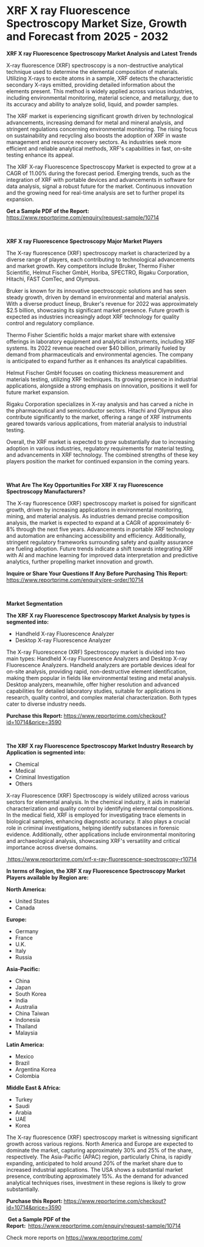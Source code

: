 <p><h1>XRF X ray Fluorescence Spectroscopy Market Size, Growth and Forecast from 2025 - 2032</h1></p><p><strong>XRF X ray Fluorescence Spectroscopy Market Analysis and Latest Trends</strong></p>
<p><p>X-ray fluorescence (XRF) spectroscopy is a non-destructive analytical technique used to determine the elemental composition of materials. Utilizing X-rays to excite atoms in a sample, XRF detects the characteristic secondary X-rays emitted, providing detailed information about the elements present. This method is widely applied across various industries, including environmental monitoring, material science, and metallurgy, due to its accuracy and ability to analyze solid, liquid, and powder samples.</p><p>The XRF market is experiencing significant growth driven by technological advancements, increasing demand for metal and mineral analysis, and stringent regulations concerning environmental monitoring. The rising focus on sustainability and recycling also boosts the adoption of XRF in waste management and resource recovery sectors. As industries seek more efficient and reliable analytical methods, XRF's capabilities in fast, on-site testing enhance its appeal.</p><p>The XRF X-ray Fluorescence Spectroscopy Market is expected to grow at a CAGR of 11.00% during the forecast period. Emerging trends, such as the integration of XRF with portable devices and advancements in software for data analysis, signal a robust future for the market. Continuous innovation and the growing need for real-time analysis are set to further propel its expansion.</p></p>
<p><strong>Get a Sample PDF of the Report:&nbsp;</strong> <a href="https://www.reportprime.com/enquiry/request-sample/10714?utm_campaign=2929&utm_medium=2&utm_source=Github&utm_content=ia&utm_term=20032025&utm_id=xrf-x-ray-fluorescence-spectroscopy">https://www.reportprime.com/enquiry/request-sample/10714</a></p>
<p>&nbsp;</p>
<p><strong>XRF X ray Fluorescence Spectroscopy Major Market Players</strong></p>
<p><p>The X-ray fluorescence (XRF) spectroscopy market is characterized by a diverse range of players, each contributing to technological advancements and market growth. Key competitors include Bruker, Thermo Fisher Scientific, Helmut Fischer GmbH, Horiba, SPECTRO, Rigaku Corporation, Hitachi, FAST ComTec, and Olympus.</p><p>Bruker is known for its innovative spectroscopic solutions and has seen steady growth, driven by demand in environmental and material analysis. With a diverse product lineup, Bruker's revenue for 2022 was approximately $2.5 billion, showcasing its significant market presence. Future growth is expected as industries increasingly adopt XRF technology for quality control and regulatory compliance.</p><p>Thermo Fisher Scientific holds a major market share with extensive offerings in laboratory equipment and analytical instruments, including XRF systems. Its 2022 revenue reached over $40 billion, primarily fueled by demand from pharmaceuticals and environmental agencies. The company is anticipated to expand further as it enhances its analytical capabilities.</p><p>Helmut Fischer GmbH focuses on coating thickness measurement and materials testing, utilizing XRF techniques. Its growing presence in industrial applications, alongside a strong emphasis on innovation, positions it well for future market expansion. </p><p>Rigaku Corporation specializes in X-ray analysis and has carved a niche in the pharmaceutical and semiconductor sectors. Hitachi and Olympus also contribute significantly to the market, offering a range of XRF instruments geared towards various applications, from material analysis to industrial testing. </p><p>Overall, the XRF market is expected to grow substantially due to increasing adoption in various industries, regulatory requirements for material testing, and advancements in XRF technology. The combined strengths of these key players position the market for continued expansion in the coming years.</p></p>
<p>&nbsp;</p>
<p><strong>What Are The Key Opportunities For XRF X ray Fluorescence Spectroscopy Manufacturers?</strong></p>
<p><p>The X-ray fluorescence (XRF) spectroscopy market is poised for significant growth, driven by increasing applications in environmental monitoring, mining, and material analysis. As industries demand precise composition analysis, the market is expected to expand at a CAGR of approximately 6-8% through the next five years. Advancements in portable XRF technology and automation are enhancing accessibility and efficiency. Additionally, stringent regulatory frameworks surrounding safety and quality assurance are fueling adoption. Future trends indicate a shift towards integrating XRF with AI and machine learning for improved data interpretation and predictive analytics, further propelling market innovation and growth.</p></p>
<p><strong>Inquire or Share Your Questions If Any Before Purchasing This Report:</strong> <a href="https://www.reportprime.com/enquiry/pre-order/10714?utm_campaign=2929&utm_medium=2&utm_source=Github&utm_content=ia&utm_term=20032025&utm_id=xrf-x-ray-fluorescence-spectroscopy">https://www.reportprime.com/enquiry/pre-order/10714</a></p>
<p>&nbsp;</p>
<p><strong>Market Segmentation</strong></p>
<p><strong>The XRF X ray Fluorescence Spectroscopy Market Analysis by types is segmented into:</strong></p>
<p><ul><li>Handheld X-ray Fluorescence Analyzer</li><li>Desktop X-ray Fluorescence Analyzer</li></ul></p>
<p><p>The X-ray Fluorescence (XRF) Spectroscopy market is divided into two main types: Handheld X-ray Fluorescence Analyzers and Desktop X-ray Fluorescence Analyzers. Handheld analyzers are portable devices ideal for on-site analysis, providing rapid, non-destructive element identification, making them popular in fields like environmental testing and metal analysis. Desktop analyzers, meanwhile, offer higher resolution and advanced capabilities for detailed laboratory studies, suitable for applications in research, quality control, and complex material characterization. Both types cater to diverse industry needs.</p></p>
<p><strong>Purchase this Report:&nbsp;</strong><a href="https://www.reportprime.com/checkout?id=10714&price=3590&utm_campaign=2929&utm_medium=2&utm_source=Github&utm_content=ia&utm_term=20032025&utm_id=xrf-x-ray-fluorescence-spectroscopy">https://www.reportprime.com/checkout?id=10714&price=3590</a></p>
<p>&nbsp;</p>
<p><strong>The XRF X ray Fluorescence Spectroscopy Market Industry Research by Application is segmented into:</strong></p>
<p><ul><li>Chemical</li><li>Medical</li><li>Criminal Investigation</li><li>Others</li></ul></p>
<p><p>X-ray Fluorescence (XRF) Spectroscopy is widely utilized across various sectors for elemental analysis. In the chemical industry, it aids in material characterization and quality control by identifying elemental compositions. In the medical field, XRF is employed for investigating trace elements in biological samples, enhancing diagnostic accuracy. It also plays a crucial role in criminal investigations, helping identify substances in forensic evidence. Additionally, other applications include environmental monitoring and archaeological analysis, showcasing XRF's versatility and critical importance across diverse domains.</p></p>
<p><a href="https://www.reportprime.com/xrf-x-ray-fluorescence-spectroscopy-r10714?utm_campaign=2929&utm_medium=2&utm_source=Github&utm_content=ia&utm_term=20032025&utm_id=xrf-x-ray-fluorescence-spectroscopy">&nbsp;https://www.reportprime.com/xrf-x-ray-fluorescence-spectroscopy-r10714</a></p>
<p><strong>In terms of Region, the XRF X ray Fluorescence Spectroscopy Market Players available by Region are:</strong></p>
<p>
    <p> <strong> North America: </strong>
        <ul>
            <li>United States</li>
            <li>Canada</li>
        </ul>
        </p> 
    <p> <strong> Europe: </strong>
        <ul>
            <li>Germany</li>
            <li>France</li>
            <li>U.K.</li>
            <li>Italy</li>
            <li>Russia</li>
        </ul>
        </p> 
    <p> <strong> Asia-Pacific: </strong>
        <ul>
            <li>China</li>
            <li>Japan</li>
            <li>South Korea</li>
            <li>India</li>
            <li>Australia</li>
            <li>China Taiwan</li>
            <li>Indonesia</li>
            <li>Thailand</li>
            <li>Malaysia</li>
        </ul>
        </p> 
    <p> <strong> Latin America: </strong>
        <ul>
            <li>Mexico</li>
            <li>Brazil</li>
            <li>Argentina Korea</li>
            <li>Colombia</li>
        </ul>
        </p> 
    <p> <strong> Middle East & Africa: </strong>
        <ul>
            <li>Turkey</li>
            <li>Saudi</li>
            <li>Arabia</li>
            <li>UAE</li>
            <li>Korea</li>
        </ul>
    </p>
    </p>
<p><p>The X-ray fluorescence (XRF) spectroscopy market is witnessing significant growth across various regions. North America and Europe are expected to dominate the market, capturing approximately 30% and 25% of the share, respectively. The Asia-Pacific (APAC) region, particularly China, is rapidly expanding, anticipated to hold around 20% of the market share due to increased industrial applications. The USA shows a substantial market presence, contributing approximately 15%. As the demand for advanced analytical techniques rises, investment in these regions is likely to grow substantially.</p></p>
<p><strong>Purchase this Report: </strong><a href="https://www.reportprime.com/checkout?id=10714&price=3590&utm_campaign=2929&utm_medium=2&utm_source=Github&utm_content=ia&utm_term=20032025&utm_id=xrf-x-ray-fluorescence-spectroscopy">https://www.reportprime.com/checkout?id=10714&price=3590</a></p>
<p>&nbsp;<strong>Get a Sample PDF of the Report:&nbsp;&nbsp;</strong><a href="https://www.reportprime.com/enquiry/request-sample/10714?utm_campaign=2929&utm_medium=2&utm_source=Github&utm_content=ia&utm_term=20032025&utm_id=xrf-x-ray-fluorescence-spectroscopy">https://www.reportprime.com/enquiry/request-sample/10714</a></p>
<p><strong></strong></p>
<p>Check more reports on <a href="https://www.reportprime.com/?utm_campaign=2929&utm_medium=2&utm_source=Github&utm_content=ia&utm_term=20032025&utm_id=xrf-x-ray-fluorescence-spectroscopy">https://www.reportprime.com/</a></p>